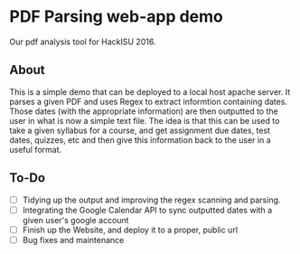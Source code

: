 # PDF Parsing web-app demo
Our pdf analysis tool for HackISU 2016. 

## About
  This is a simple demo that can be deployed to a local host apache server. It parses a given PDF and uses Regex to extract informtion containing dates. Those dates (with the appropriate information) are then outputted to the user in what is now a simple text file. The idea is that this can be used to take a given syllabus for a course, and get assignment due dates, test dates, quizzes, etc and then give this information back to the user in a useful format. 
  
  
## To-Do
- [ ] Tidying up the output and improving the regex scanning and parsing. 
- [ ] Integrating the Google Calendar API to sync outputted dates with a given user's google account
- [ ] Finish up the Website, and deploy it to a proper, public url
- [ ] Bug fixes and maintenance
